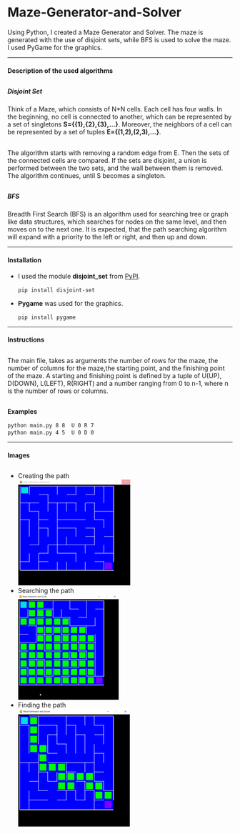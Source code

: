 # Maze-Generator-and-Solver
Using Python, I created a Maze Generator and Solver. The maze is generated with the use of disjoint sets, while BFS is used to solve the maze. I used PyGame for the graphics. 

---

#### **Description of the used algorithms**  
##
 ##### __Disjoint Set__ 
Think of a Maze, which consists of N*N cells. Each cell has four walls. In the beginning, no cell is connected to another, which can be represented by a set of singletons **S={{1},{2},{3},...}**. Moreover, the neighbors of a cell can be represented by a set of tuples **E={(1,2),(2,3),...}**.   
##
The algorithm starts with removing a random edge from E. Then the sets of the connected cells are compared. If the sets are disjoint, a union is performed between the two sets, and the wall between them is removed. The algorithm continues, until S becomes a singleton. 
##
 ##### __BFS__
Breadth First Search (BFS) is an algorithm used for searching tree or graph like data structures, which searches for nodes on the same level, and then moves on to the next one. It is expected, that the path searching algorithm will expand with a priority to the left or right, and then up and down. 


---
#### **Installation**

-  I used the module **disjoint_set** from [PyPI](https://pypi.org/project/disjoint-set/). 
 
       pip install disjoint-set


-  **Pygame** was used for the graphics. 
       
       pip install pygame

---
#### **Instructions**    
## 
The main file, takes as arguments the number of rows for the maze, the number of columns for the maze,the starting point, and the finishing point of the maze. 
A starting and finishing point is defined by a tuple of U(UP), D(DOWN), L(LEFT), R(RIGHT) and a number ranging from 0 to n-1, where n is the number of rows or columns.
##  
__Examples__

    python main.py 8 8  U 0 R 7 
    python main.py 4 5  U 0 D 0 

---
#### **Images**
##
- Creating the path  
![MazeGeneration](Images/MazeGeneration.png)
- Searching the path  
![SearchingPath](Images/SearchingPath.png)
- Finding the path  
![FoundPath](Images/FoundPath.png)



